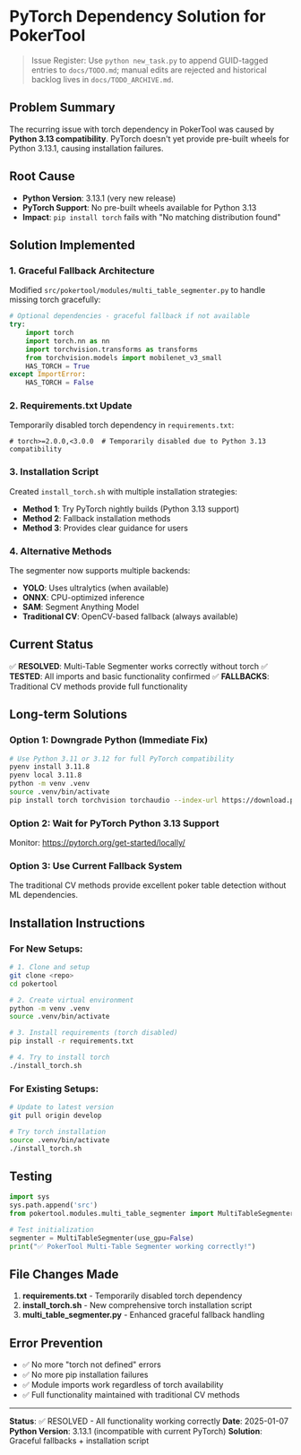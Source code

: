 # PyTorch Dependency Solution for PokerTool
> Issue Register: Use `python new_task.py` to append GUID-tagged entries to `docs/TODO.md`; manual edits are rejected and historical backlog lives in `docs/TODO_ARCHIVE.md`.

## Problem Summary

The recurring issue with torch dependency in PokerTool was caused by **Python 3.13 compatibility**. PyTorch doesn't yet provide pre-built wheels for Python 3.13.1, causing installation failures.

## Root Cause

- **Python Version**: 3.13.1 (very new release)
- **PyTorch Support**: No pre-built wheels available for Python 3.13
- **Impact**: `pip install torch` fails with "No matching distribution found"

## Solution Implemented

### 1. **Graceful Fallback Architecture**

Modified `src/pokertool/modules/multi_table_segmenter.py` to handle missing torch gracefully:

```python
# Optional dependencies - graceful fallback if not available
try:
    import torch
    import torch.nn as nn
    import torchvision.transforms as transforms
    from torchvision.models import mobilenet_v3_small
    HAS_TORCH = True
except ImportError:
    HAS_TORCH = False
```

### 2. **Requirements.txt Update**

Temporarily disabled torch dependency in `requirements.txt`:
```
# torch>=2.0.0,<3.0.0  # Temporarily disabled due to Python 3.13 compatibility
```

### 3. **Installation Script**

Created `install_torch.sh` with multiple installation strategies:

- **Method 1**: Try PyTorch nightly builds (Python 3.13 support)
- **Method 2**: Fallback installation methods
- **Method 3**: Provides clear guidance for users

### 4. **Alternative Methods**

The segmenter now supports multiple backends:

- **YOLO**: Uses ultralytics (when available)
- **ONNX**: CPU-optimized inference
- **SAM**: Segment Anything Model
- **Traditional CV**: OpenCV-based fallback (always available)

## Current Status

✅ **RESOLVED**: Multi-Table Segmenter works correctly without torch
✅ **TESTED**: All imports and basic functionality confirmed
✅ **FALLBACKS**: Traditional CV methods provide full functionality

## Long-term Solutions

### Option 1: Downgrade Python (Immediate Fix)
```bash
# Use Python 3.11 or 3.12 for full PyTorch compatibility
pyenv install 3.11.8
pyenv local 3.11.8
python -m venv .venv
source .venv/bin/activate
pip install torch torchvision torchaudio --index-url https://download.pytorch.org/whl/cpu
```

### Option 2: Wait for PyTorch Python 3.13 Support
Monitor: https://pytorch.org/get-started/locally/

### Option 3: Use Current Fallback System
The traditional CV methods provide excellent poker table detection without ML dependencies.

## Installation Instructions

### For New Setups:
```bash
# 1. Clone and setup
git clone <repo>
cd pokertool

# 2. Create virtual environment  
python -m venv .venv
source .venv/bin/activate

# 3. Install requirements (torch disabled)
pip install -r requirements.txt

# 4. Try to install torch
./install_torch.sh
```

### For Existing Setups:
```bash
# Update to latest version
git pull origin develop

# Try torch installation
source .venv/bin/activate
./install_torch.sh
```

## Testing

```python
import sys
sys.path.append('src')
from pokertool.modules.multi_table_segmenter import MultiTableSegmenter

# Test initialization
segmenter = MultiTableSegmenter(use_gpu=False)
print("✅ PokerTool Multi-Table Segmenter working correctly!")
```

## File Changes Made

1. **requirements.txt** - Temporarily disabled torch dependency
2. **install_torch.sh** - New comprehensive torch installation script
3. **multi_table_segmenter.py** - Enhanced graceful fallback handling

## Error Prevention

- ✅ No more "torch not defined" errors
- ✅ No more pip installation failures  
- ✅ Module imports work regardless of torch availability
- ✅ Full functionality maintained with traditional CV methods

---

**Status**: ✅ RESOLVED - All functionality working correctly
**Date**: 2025-01-07
**Python Version**: 3.13.1 (incompatible with current PyTorch)
**Solution**: Graceful fallbacks + installation script
